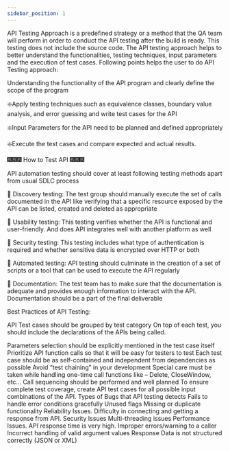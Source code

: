 ```yaml
---
sidebar_position: 1
---
```


API Testing Approach is a predefined strategy or a method that the QA team will perform in order to conduct the API testing after the build is ready. This testing does not include the source code. The API testing approach helps to better understand the functionalities, testing techniques, input parameters and the execution of test cases.
Following points helps the user to do API Testing approach:

Understanding the functionality of the API program and clearly define the scope of the program

❇️Apply testing techniques such as equivalence classes, boundary value analysis, and error guessing and write test cases for the API

❇️Input Parameters for the API need to be planned and defined appropriately

❇️Execute the test cases and compare expected and actual results.

🎆🎆🎆 How to Test API 🎆🎆🎆

API automation testing should cover at least following testing methods apart from usual SDLC process

🎈 Discovery testing: The test group should manually execute the set of calls documented in the API like verifying that a specific resource exposed by the API can be listed, created and deleted as appropriate

🎈 Usability testing: This testing verifies whether the API is functional and user-friendly. And does API integrates well with another platform as well

🎈 Security testing: This testing includes what type of authentication is required and whether sensitive data is encrypted over HTTP or both

🎈 Automated testing: API testing should culminate in the creation of a set of scripts or a tool that can be used to execute the API regularly

🎈 Documentation: The test team has to make sure that the documentation is adequate and provides enough information to interact with the API. Documentation should be a part of the final deliverable

Best Practices of API Testing:

API Test cases should be grouped by test category
On top of each test, you should include the declarations of the APIs being called.

Parameters selection should be explicitly mentioned in the test case itself Prioritize API function calls so that it will be easy for testers to test Each test case should be as self-contained and independent from dependencies as possible Avoid “test chaining” in your development Special care must be taken while handling one-time call functions like – Delete, CloseWindow, etc…
Call sequencing should be performed and well planned
To ensure complete test coverage, create API test cases for all possible input combinations of the API.
Types of Bugs that API testing detects
Fails to handle error conditions gracefully
Unused flags
Missing or duplicate functionality
Reliability Issues. Difficulty in connecting and getting a response from API.
Security Issues
Multi-threading issues
Performance Issues. API response time is very high.
Improper errors/warning to a caller
Incorrect handling of valid argument values
Response Data is not structured correctly (JSON or XML)
